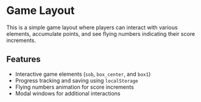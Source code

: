 # Game Layout

This is a simple game layout where players can interact with various elements, accumulate points, and see flying numbers indicating their score increments.

## Features

- Interactive game elements (`sob`, `box_center`, and `box1`)
- Progress tracking and saving using `localStorage`
- Flying numbers animation for score increments
- Modal windows for additional interactions
